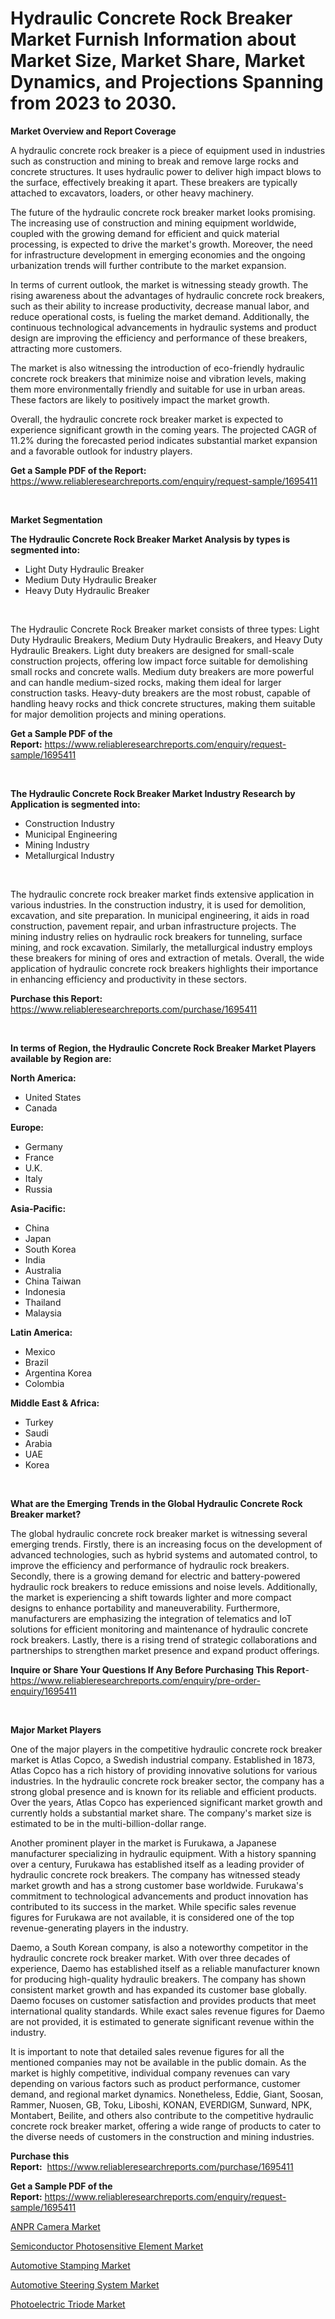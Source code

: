 <p><h1>Hydraulic Concrete Rock Breaker Market Furnish Information about Market Size, Market Share, Market Dynamics, and Projections Spanning from 2023 to 2030.</h1></p><p><strong>Market Overview and Report Coverage</strong></p>
<p><p>A hydraulic concrete rock breaker is a piece of equipment used in industries such as construction and mining to break and remove large rocks and concrete structures. It uses hydraulic power to deliver high impact blows to the surface, effectively breaking it apart. These breakers are typically attached to excavators, loaders, or other heavy machinery.</p><p>The future of the hydraulic concrete rock breaker market looks promising. The increasing use of construction and mining equipment worldwide, coupled with the growing demand for efficient and quick material processing, is expected to drive the market's growth. Moreover, the need for infrastructure development in emerging economies and the ongoing urbanization trends will further contribute to the market expansion.</p><p>In terms of current outlook, the market is witnessing steady growth. The rising awareness about the advantages of hydraulic concrete rock breakers, such as their ability to increase productivity, decrease manual labor, and reduce operational costs, is fueling the market demand. Additionally, the continuous technological advancements in hydraulic systems and product design are improving the efficiency and performance of these breakers, attracting more customers.</p><p>The market is also witnessing the introduction of eco-friendly hydraulic concrete rock breakers that minimize noise and vibration levels, making them more environmentally friendly and suitable for use in urban areas. These factors are likely to positively impact the market growth.</p><p>Overall, the hydraulic concrete rock breaker market is expected to experience significant growth in the coming years. The projected CAGR of 11.2% during the forecasted period indicates substantial market expansion and a favorable outlook for industry players.</p></p>
<p><strong>Get a Sample PDF of the Report:</strong> <a href="https://www.reliableresearchreports.com/enquiry/request-sample/1695411">https://www.reliableresearchreports.com/enquiry/request-sample/1695411</a></p>
<p>&nbsp;</p>
<p><strong>Market Segmentation</strong></p>
<p><strong>The Hydraulic Concrete Rock Breaker Market Analysis by types is segmented into:</strong></p>
<p><ul><li>Light Duty Hydraulic Breaker</li><li>Medium Duty Hydraulic Breaker</li><li>Heavy Duty Hydraulic Breaker</li></ul></p>
<p>&nbsp;</p>
<p><p>The Hydraulic Concrete Rock Breaker market consists of three types: Light Duty Hydraulic Breakers, Medium Duty Hydraulic Breakers, and Heavy Duty Hydraulic Breakers. Light duty breakers are designed for small-scale construction projects, offering low impact force suitable for demolishing small rocks and concrete walls. Medium duty breakers are more powerful and can handle medium-sized rocks, making them ideal for larger construction tasks. Heavy-duty breakers are the most robust, capable of handling heavy rocks and thick concrete structures, making them suitable for major demolition projects and mining operations.</p></p>
<p><strong>Get a Sample PDF of the Report:</strong>&nbsp;<a href="https://www.reliableresearchreports.com/enquiry/request-sample/1695411">https://www.reliableresearchreports.com/enquiry/request-sample/1695411</a></p>
<p>&nbsp;</p>
<p><strong>The Hydraulic Concrete Rock Breaker Market Industry Research by Application is segmented into:</strong></p>
<p><ul><li>Construction Industry</li><li>Municipal Engineering</li><li>Mining Industry</li><li>Metallurgical Industry</li></ul></p>
<p>&nbsp;</p>
<p><p>The hydraulic concrete rock breaker market finds extensive application in various industries. In the construction industry, it is used for demolition, excavation, and site preparation. In municipal engineering, it aids in road construction, pavement repair, and urban infrastructure projects. The mining industry relies on hydraulic rock breakers for tunneling, surface mining, and rock excavation. Similarly, the metallurgical industry employs these breakers for mining of ores and extraction of metals. Overall, the wide application of hydraulic concrete rock breakers highlights their importance in enhancing efficiency and productivity in these sectors.</p></p>
<p><strong>Purchase this Report:</strong>&nbsp; <a href="https://www.reliableresearchreports.com/purchase/1695411">https://www.reliableresearchreports.com/purchase/1695411</a></p>
<p>&nbsp;</p>
<p><strong>In terms of Region, the Hydraulic Concrete Rock Breaker Market Players available by Region are:</strong></p>
<p>
    <p> <strong> North America: </strong>
        <ul>
            <li>United States</li>
            <li>Canada</li>
        </ul>
        </p> 
    <p> <strong> Europe: </strong>
        <ul>
            <li>Germany</li>
            <li>France</li>
            <li>U.K.</li>
            <li>Italy</li>
            <li>Russia</li>
        </ul>
        </p> 
    <p> <strong> Asia-Pacific: </strong>
        <ul>
            <li>China</li>
            <li>Japan</li>
            <li>South Korea</li>
            <li>India</li>
            <li>Australia</li>
            <li>China Taiwan</li>
            <li>Indonesia</li>
            <li>Thailand</li>
            <li>Malaysia</li>
        </ul>
        </p> 
    <p> <strong> Latin America: </strong>
        <ul>
            <li>Mexico</li>
            <li>Brazil</li>
            <li>Argentina Korea</li>
            <li>Colombia</li>
        </ul>
        </p> 
    <p> <strong> Middle East & Africa: </strong>
        <ul>
            <li>Turkey</li>
            <li>Saudi</li>
            <li>Arabia</li>
            <li>UAE</li>
            <li>Korea</li>
        </ul>
    </p>
    </p>
<p>&nbsp;</p>
<p><strong>What are the Emerging Trends in the Global Hydraulic Concrete Rock Breaker market?</strong></p>
<p><p>The global hydraulic concrete rock breaker market is witnessing several emerging trends. Firstly, there is an increasing focus on the development of advanced technologies, such as hybrid systems and automated control, to improve the efficiency and performance of hydraulic rock breakers. Secondly, there is a growing demand for electric and battery-powered hydraulic rock breakers to reduce emissions and noise levels. Additionally, the market is experiencing a shift towards lighter and more compact designs to enhance portability and maneuverability. Furthermore, manufacturers are emphasizing the integration of telematics and IoT solutions for efficient monitoring and maintenance of hydraulic concrete rock breakers. Lastly, there is a rising trend of strategic collaborations and partnerships to strengthen market presence and expand product offerings.</p></p>
<p><strong>Inquire or Share Your Questions If Any Before Purchasing This Report</strong>- <a href="https://www.reliableresearchreports.com/enquiry/pre-order-enquiry/1695411">https://www.reliableresearchreports.com/enquiry/pre-order-enquiry/1695411</a></p>
<p>&nbsp;</p>
<p><strong>Major Market Players</strong></p>
<p><p>One of the major players in the competitive hydraulic concrete rock breaker market is Atlas Copco, a Swedish industrial company. Established in 1873, Atlas Copco has a rich history of providing innovative solutions for various industries. In the hydraulic concrete rock breaker sector, the company has a strong global presence and is known for its reliable and efficient products. Over the years, Atlas Copco has experienced significant market growth and currently holds a substantial market share. The company's market size is estimated to be in the multi-billion-dollar range.</p><p>Another prominent player in the market is Furukawa, a Japanese manufacturer specializing in hydraulic equipment. With a history spanning over a century, Furukawa has established itself as a leading provider of hydraulic concrete rock breakers. The company has witnessed steady market growth and has a strong customer base worldwide. Furukawa's commitment to technological advancements and product innovation has contributed to its success in the market. While specific sales revenue figures for Furukawa are not available, it is considered one of the top revenue-generating players in the industry.</p><p>Daemo, a South Korean company, is also a noteworthy competitor in the hydraulic concrete rock breaker market. With over three decades of experience, Daemo has established itself as a reliable manufacturer known for producing high-quality hydraulic breakers. The company has shown consistent market growth and has expanded its customer base globally. Daemo focuses on customer satisfaction and provides products that meet international quality standards. While exact sales revenue figures for Daemo are not provided, it is estimated to generate significant revenue within the industry.</p><p>It is important to note that detailed sales revenue figures for all the mentioned companies may not be available in the public domain. As the market is highly competitive, individual company revenues can vary depending on various factors such as product performance, customer demand, and regional market dynamics. Nonetheless, Eddie, Giant, Soosan, Rammer, Nuosen, GB, Toku, Liboshi, KONAN, EVERDIGM, Sunward, NPK, Montabert, Beilite, and others also contribute to the competitive hydraulic concrete rock breaker market, offering a wide range of products to cater to the diverse needs of customers in the construction and mining industries.</p></p>
<p><strong>Purchase this Report:</strong>&nbsp;&nbsp;<a href="https://www.reliableresearchreports.com/purchase/1695411">https://www.reliableresearchreports.com/purchase/1695411</a></p>
<p></p>
<p><strong>Get a Sample PDF of the Report:</strong>&nbsp;<a href="https://www.reliableresearchreports.com/enquiry/request-sample/1695411">https://www.reliableresearchreports.com/enquiry/request-sample/1695411</a></p>
<p><p><a href="https://www.linkedin.com/pulse/anpr-camera-market-research-report-unlocks-analysis-0zlbe/">ANPR Camera Market</a></p><p><a href="https://medium.com/@jonatanjast6362/semiconductor-photosensitive-element-market-size-cagr-trends-2024-2030-a3293f412da3">Semiconductor Photosensitive Element Market</a></p><p><a href="https://www.linkedin.com/pulse/automotive-stamping-market-insights-players-forecast-till-2030-x6foe/">Automotive Stamping Market</a></p><p><a href="https://www.linkedin.com/pulse/automotive-steering-system-market-size-share-amp-birse/">Automotive Steering System Market</a></p><p><a href="https://medium.com/@fosterfahey1016/photoelectric-triode-market-size-market-outlook-and-market-forecast-2023-to-2030-13a18d826760">Photoelectric Triode Market</a></p></p>